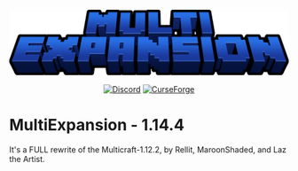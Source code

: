 <p align="center">
  <a href="https://tcno.co/">
    <img src="/TODO/logo.png"></a>
</p>
<p align="center">
  <a href="https://discord.gg/wkJp38m"><img alt="Discord" src="https://img.shields.io/discord/378977723676098560?label=Discord&logo=discord"></a>
  <a href="https://www.curseforge.com/minecraft/mc-mods/mt-multicraft"><img alt="CurseForge" src="https://cf.way2muchnoise.eu/full_285334_downloads.svg"></a>
</p>

# MultiExpansion - 1.14.4
It's a FULL rewrite of the Multicraft-1.12.2, by Rellit, MaroonShaded, and Laz the Artist.
